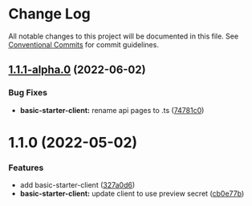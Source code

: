 # Change Log

All notable changes to this project will be documented in this file.
See [Conventional Commits](https://conventionalcommits.org) for commit guidelines.

## [1.1.1-alpha.0](https://github.com/chapter-three/next-drupal/compare/basic-starter-client@1.1.0...basic-starter-client@1.1.1-alpha.0) (2022-06-02)


### Bug Fixes

* **basic-starter-client:** rename api pages to .ts ([74781c0](https://github.com/chapter-three/next-drupal/commit/74781c027d89c255a05e15abcd5919d824237ff0))





# 1.1.0 (2022-05-02)


### Features

* add basic-starter-client ([327a0d6](https://github.com/chapter-three/next-drupal/commit/327a0d6088429c6ee6a121c854f8d4b9d112ec6d))
* **basic-starter-client:** update client to use preview secret ([cb0e77b](https://github.com/chapter-three/next-drupal/commit/cb0e77b25f349a76fab9c4dca7c9e298af7ef79f))

